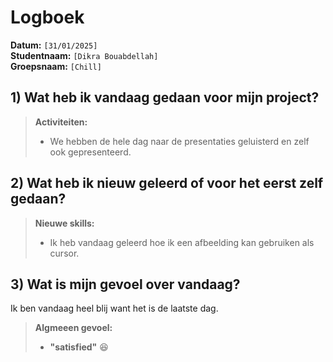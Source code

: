 # Logboek

**Datum:** `[31/01/2025]`  
**Studentnaam:** `[Dikra Bouabdellah]`  
**Groepsnaam:** `[Chill]`

## 1) Wat heb ik vandaag gedaan voor mijn project?

> **Activiteiten:**
>
> - We hebben de hele dag naar de presentaties geluisterd en zelf ook gepresenteerd.

## 2) Wat heb ik nieuw geleerd of voor het eerst zelf gedaan?

> **Nieuwe skills:**
>
> - Ik heb vandaag geleerd hoe ik een afbeelding kan gebruiken als cursor.

## 3) Wat is mijn gevoel over vandaag?

Ik ben vandaag heel blij want het is de laatste dag.

> **Algmeeen gevoel:**
>
> - **"satisfied"** :satisfied:
